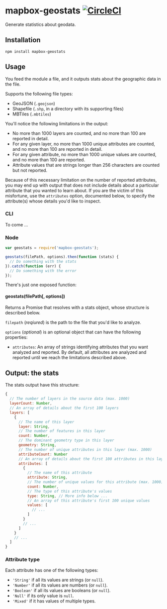 # mapbox-geostats [![CircleCI](https://circleci.com/gh/mapbox/mapbox-geostats.svg?style=svg)](https://circleci.com/gh/mapbox/mapbox-geostats)

Generate statistics about geodata.

## Installation

```
npm install mapbox-geostats
```

## Usage

You feed the module a file, and it outputs stats about the geographic data in the file.

Supports the following file types:

- GeoJSON (`.geojson`)
- Shapefile (`.shp`, in a directory with its supporting files)
- MBTiles (`.mbtiles`)

You'll notice the following limitations in the output:

- No more than 1000 layers are counted, and no more than 100 are reported in detail.
- For any given layer, no more than 1000 unique attributes are counted, and no more than 100 are reported in detail.
- For any given attribute, no more than 1000 unique values are counted, and no more than 100 are reported.
- Attribute values that are strings longer than 256 characters are counted but not reported.

Because of this necessary limitation on the number of reported attributes, you may end up with output that does not include details about a particular attribute that you wanted to learn about. If you are the victim of this misfortune, use the `attributes` option, documented below, to specify the attribute(s) whose details you'd like to inspect.

### CLI

To come ...

### Node

```js
var geostats = require('mapbox-geostats');

geostats(filePath, options).then(function (stats) {
  // Do something with the stats
}).catch(function (err) {
  // Do something with the error
});
```

There's just one exposed function:

#### geostats(filePath[, options])

Returns a Promise that resolves with a stats object, whose structure is described below.

`filepath` (*reqiured*) is the path to the file that you'd like to analyze.

`options` (*optional*) is an optional object that can have the following properties:

- `attributes`: An array of strings identifying attributes that you want analyzed and reported. By default, all attributes are analyzed and reported until we reach the limitations described above.

## Output: the stats

The stats output have this structure:

```js
{  
  // The number of layers in the source data (max. 1000)
  layerCount: Number,
  // An array of details about the first 100 layers
  layers: [
    {
      // The name of this layer
      layer: String,
      // The number of features in this layer
      count: Number,
      // The dominant geometry type in this layer
      geometry: String,
      // The number of unique attributes in this layer (max. 1000)
      attributeCount: Number
      // An array of details about the first 100 attributes in this layer
      attributes: [
        {
          // The name of this attribute
          attribute: String,
          // The number of unique values for this attribute (max. 1000)
          count: Number,
          // The type of this attribute's values
          type: String, // More info below ...
          // An array of this attribute's first 100 unique values
          values: [
            // ...
          ]
        }
        // ...
      ]
    }
    // ...
  ]
}
```

### Attribute type

Each attribute has one of the following types:

- `'String'` if all its values are strings (or `null`).
- `'Number'` if all its values are numbers (or `null`).
- `'Boolean'` if all its values are booleans (or `null`).
- `'Null'` if its only value is `null`.
- `'Mixed'` if it has values of multiple types.
